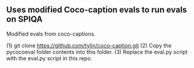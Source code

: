 ## Uses modified Coco-caption evals to run evals on SPIQA


Modified evals from coco-captions.

(1) git clone https://github.com/tylin/coco-caption.git
(2) Copy the pycocoeval folder contents into this folder.
(3) Replace the eval.py script with the eval.py script in this repo.

